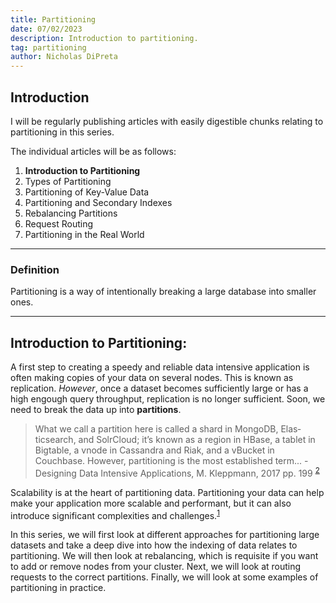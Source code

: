 ```yaml
---
title: Partitioning
date: 07/02/2023
description: Introduction to partitioning.
tag: partitioning
author: Nicholas DiPreta
---
```



## Introduction

I will be regularly publishing articles with easily digestible chunks relating to partitioning in this series.

The individual articles will be as follows:
1. **Introduction to Partitioning**
2. Types of Partitioning
3. Partitioning of Key-Value Data
4. Partitioning and Secondary Indexes
5. Rebalancing Partitions
6. Request Routing
7. Partitioning in the Real World


---
### Definition
Partitioning is a way of intentionally breaking a large database into smaller ones.

---
## Introduction to Partitioning:

A first step to creating a speedy and reliable data intensive application is often making copies of your data on several nodes. This is known as replication. *However*, once a dataset becomes sufficiently large or has a high engough query throughput, replication is no longer sufficient. Soon, we need to break the data up into **partitions**.

> What we call a partition here is called a shard in MongoDB, Elas‐
ticsearch, and SolrCloud; it’s known as a region in HBase, a tablet
in Bigtable, a vnode in Cassandra and Riak, and a vBucket in
Couchbase. However, partitioning is the most established term... - Designing Data Intensive Applications, M. Kleppmann, 2017 pp. 199 <sup>[2][]</sup>

Scalability is at the heart of partitioning data. Partitioning your data can help make your application more scalable and performant, but it can also introduce significant complexities and challenges.<sup>[1][]</sup>

In this series, we will first look at different approaches for partitioning large datasets and take a deep dive into how the indexing of data relates to partitioning. We will then look at rebalancing, which is requisite if you want to add or remove nodes from your cluster. Next, we will look at routing requests to the correct partitions. Finally, we will look at some examples of partitioning in practice. 




[1]: <https://www.cockroachlabs.com/blog/what-is-data-partitioning-and-how-to-do-it-right/> "What is data partitioning, and how to do it right"
[2]: <https://www.amazon.com/Designing-Data-Intensive-Applications-Reliable-Maintainable/dp/1449373321> "Designing Data Intensive Applications"
